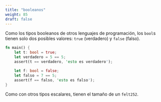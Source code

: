 ```yaml
---
title: "booleanos"
weight: 85
draft: false
---
```


Como los tipos booleanos de otros lenguajes de programación, los `bool`s tienen solo dos posibles valores: `true` (verdadero) y `false` (falso).

```rust {.codebox}
fn main() {
    let t: bool = true;
    let verdadero = 5 == 5;
    assert(t == verdadero, 'esto es verdadero');

    let f: bool = false;
    let falso = 7 == 5;
    assert(f == falso, 'esto es falso');
}
```

Como con otros tipos escalares, tienen el tamaño de un `felt252`.
